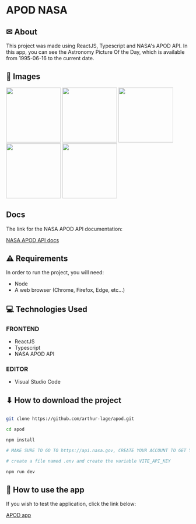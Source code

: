 # APOD NASA

## ✉ About

This project was made using ReactJS, Typescript and NASA's APOD API.
In this app, you can see the Astronomy Picture Of the Day, which is available from 1995-06-16 to the current date.

## 🌆 Images

<img src="./assets/Screenhot_1.png" width="150" />
<img src="./assets/Screenhot_2.png" width="150" />
<img src="./assets/Screenhot_3.png" width="150" />
<img src="./assets/Screenhot_4.png" width="150" />
<img src="./assets/Screenhot_5.png" width="150" />

## Docs

The link for the NASA APOD API documentation:

[NASA APOD API docs](https://github.com/nasa/apod-api#docs)

## ⚠ Requirements

In order to run the project, you will need:

- Node
- A web browser (Chrome, Firefox, Edge, etc...)

## 💻 Technologies Used

### FRONTEND

- ReactJS
- Typescript
- NASA APOD API

### EDITOR

- Visual Studio Code

## ⬇ How to download the project

```bash

git clone https://github.com/arthur-lage/apod.git

cd apod

npm install

# MAKE SURE TO GO TO https://api.nasa.gov, CREATE YOUR ACCOUNT TO GET YOUR API KEY!

# create a file named .env and create the variable VITE_API_KEY

npm run dev

```

## 🔗 How to use the app

If you wish to test the application, click the link below:

[APOD app](https://apod-nasa-al.vercel.com)